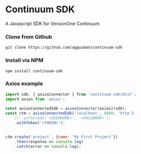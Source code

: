 # Continuum SDK
A Javascript SDK for VersionOne Continuum

### Clone from Github
```
git clone https://github.com/agguzman/continuum-sdk
```

### Install via NPM

```
npm install continuum-sdk
```

### Axios example
```javascript
import sdk, { axiosConnector } from 'continuum-sdk/dist';
import axios from 'axios';
 
const axiosConnectedSdk = axiosConnector(axios)(sdk);
const ctm = axiosConnectedSdk('localhost', 8080, 'http')
    // .withCreds('<USERNAME>', '<PASSWORD>');
    .withToken('<TOKEN>');
 

ctm.create('project', {name: 'My First Project'})
    .then(response => console.log)
    .catch(error => console.log);
```
